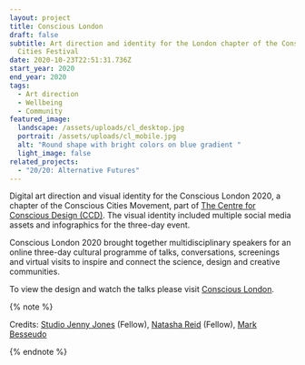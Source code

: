 ```yaml
---
layout: project
title: Conscious London
draft: false
subtitle: Art direction and identity for the London chapter of the Conscious
  Cities Festival
date: 2020-10-23T22:51:31.736Z
start_year: 2020
end_year: 2020
tags:
  - Art direction
  - Wellbeing
  - Community
featured_image:
  landscape: /assets/uploads/cl_desktop.jpg
  portrait: /assets/uploads/cl_mobile.jpg
  alt: "Round shape with bright colors on blue gradient "
  light_image: false
related_projects:
  - "20/20: Alternative Futures"
---
```

Digital art direction and visual identity for the Conscious London 2020, a chapter of the Conscious Cities Movement, part of [The Centre for Conscious Design (CCD)](https://theccd.org/). The visual identity included multiple social media assets and infographics for the three-day event.

Conscious London 2020 brought together multidisciplinary speakers for an online three-day cultural programme of talks, conversations, screenings and virtual visits to inspire and connect the science, design and creative communities.

To view the design and watch the talks please visit [Conscious London](https://www.youtube.com/channel/UC-Bbwz5OiTCqCCmIH9RQxwA).

{% note %}


Credits: [Studio Jenny Jones](https://studiojennyjones.com/) (Fellow), [Natasha Reid](https://www.matterspacesoul.com/) (Fellow), [Mark Besseudo](https://markbessoudo.com/hi/)


{% endnote %}